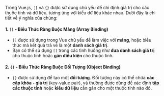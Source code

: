 
Trong Vue.js, `[]` và `{}` được sử dụng chủ yếu để chỉ định giá trị cho các thuộc tính và dữ liệu, tương ứng với kiểu dữ liệu khác nhau. Dưới đây là chi tiết về ý nghĩa của chúng:

#### 1. **`[]` - Biểu Thức Ràng Buộc Mảng (Array Binding)**

- `[]` được sử dụng trong Vue chủ yếu để làm việc với **mảng**, hoặc biểu thức mà kết quả trả về là một **danh sách giá trị**.
- Bạn có thể sử dụng `[]` trong các tình huống như **đưa danh sách giá trị** cho thuộc tính hoặc **gán điều kiện** cho thuộc tính.


#### 2. **`{}` - Biểu Thức Ràng Buộc Đối Tượng (Object Binding)**

- `{}` được sử dụng để tạo một **đối tượng**. Đối tượng này có thể chứa **các cặp khóa - giá trị** (key-value pair), và thường được dùng để xác định **tập các thuộc tính** hoặc **kiểu dữ liệu** cần gán cho một thuộc tính nào đó.
